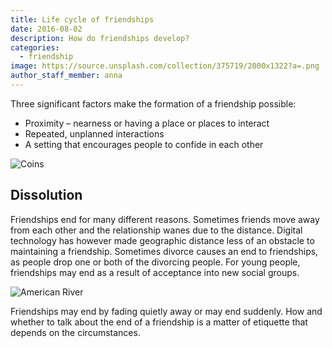 ```yaml
---
title: Life cycle of friendships
date: 2016-08-02
description: How do friendships develop?
categories:
  - friendship
image: https://source.unsplash.com/collection/375719/2000x1322?a=.png
author_staff_member: anna
---
```

Three significant factors make the formation of a friendship possible:

* Proximity – nearness or having a place or places to interact
* Repeated, unplanned interactions
* A setting that encourages people to confide in each other

![Coins](https://source.unsplash.com/random/1500x1000)

## Dissolution
Friendships end for many different reasons. Sometimes friends move away from each other and the relationship wanes due to the distance. Digital technology has however made geographic distance less of an obstacle to maintaining a friendship. Sometimes divorce causes an end to friendships, as people drop one or both of the divorcing people. For young people, friendships may end as a result of acceptance into new social groups.

![American River](https://source.unsplash.com/random/1500x1001)

Friendships may end by fading quietly away or may end suddenly. How and whether to talk about the end of a friendship is a matter of etiquette that depends on the circumstances.
